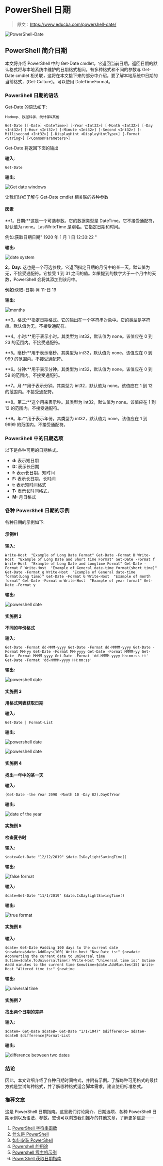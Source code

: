 # PowerShell 日期

> 原文：<https://www.educba.com/powershell-date/>

![PowerShell-Date](img/419a2327f747b4f54aea4a549e3b7d17.png)



## PowerShell 简介日期

本文将介绍 PowerShell 中的 Get-Date cmdlet。它返回当前日期。返回日期的默认格式将与本地系统中维护的日期格式相同。有多种格式和不同的参数与 Get-Date cmdlet 相关联，这将在本文接下来的部分中介绍。要了解本地系统中日期的当前格式，(Get-Culture)。可以使用 DateTimeFormat。

### PowerShell 日期的语法

Get-Date 的语法如下:

<small>Hadoop、数据科学、统计学&其他</small>

`Get-Date
[[-Date] <DateTime>] [-Year <Int32>] [-Month <Int32>] [-Day <Int32>] [-Hour <Int32>] [-Minute <Int32>] [-Second <Int32>] [-Millisecond <Int32>] [-DisplayHint <DisplayHintType>] [-Format <String>] [<CommonParameters>]`

Get-Date 将返回下面的输出

**输入**:

`Get-Date`

**输出:**

![Get date windows](img/4d6f8bfe2e7ee47349ea2eb77a860751.png)



让我们详细了解与 Get-Date cmdlet 相关联的各种参数

#### 因素

**1。日期:**这是一个可选参数。它的数据类型是 DateTime。它不接受通配符，默认值为 none。LastWriteTime 是别名。它指定日期和时间。

例如:获取日期日期" 1920 年 1 月 1 日 12:30:22 "

**输出:**

![date system](img/7b09d64ce38ed56ed1955e77177ed28c.png)



**2。Day:** 这也是一个可选参数。它返回指定日期的月份中的某一天。默认值为无，不接受通配符。它接受 1 到 31 之间的值。如果提到的数字大于一个月中的天数，PowerShell 会将其添加到该月中。

**例如**:获取-日期-月 11-日 19

**输出:**

![months ](img/e18e11b88ef14b3081849369b3117416.png)



**3。格式:**指定日期格式。它的输出在一个字符串对象中。它的类型是字符串。默认值为无，不接受通配符。

**4。小时:**用于表示小时。其类型为 int32，默认值为 none。该值应在 0 到 23 的范围内。不接受通配符。

**5。毫秒:**用于表示毫秒。其类型为 int32，默认值为 none。该值应在 0 到 999 的范围内。不接受通配符。

**6。分钟:**用于表示分钟。其类型为 int32，默认值为 none。该值应在 0 到 59 的范围内。不接受通配符。

**7。月:**用于表示分钟。其类型为 int32，默认值为 none。该值应在 1 到 12 的范围内。不接受通配符。

**8。第二:**这个用来表示秒。其类型为 int32，默认值为 none。该值应在 1 到 12 的范围内。不接受通配符。

**9。年:**用于表示年份。其类型为 int32，默认值为 none。该值应在 1 到 9999 的范围内。不接受通配符。

### PowerShell 中的日期选项

以下是各种可用的日期格式。

*   **d:** 表示短日期
*   **D:** 表示长日期
*   **f:** 表示长日期，短时间
*   **F:** 表示长日期，长时间
*   **t:** 表示短时间格式
*   **T:** 表示长时间格式，
*   **M:** 月日格式

### 各种 PowerShell 日期的示例

各种日期的示例如下:

#### 示例#1

**输入:**

`Write-Host  "Example of Long Date Format"
Get-Date -Format D
Write-Host  "Example of Long Date and Short time Format"
Get-Date -Format f
Write-Host  "Example of Long Date and Longtime Format"
Get-Date -Format F
Write-Host  "Example of General date-time format(short time)"
Get-Date -Format g
Write-Host  "Example of General date-time format(Long time)"
Get-Date -Format G
Write-Host  "Example of month format"
Get-Date -Format m
Write-Host  "Example of year format"
Get-Date -Format y`

**输出:**

![powershell date](img/21e9bdeeca5966e32887d729e5a73e13.png)



#### 实施例 2

**不同的年份格式**

**输入:**

`Get-Date -Format dd-MMM-yyyy
Get-Date -Format dd-MMMM-yyyy
Get-Date -Format MM-yy
Get-Date -Format MM-yyyy
Get-Date -Format MMMM-yy
Get-Date -Format MMMM-yyyy
Get-Date -Format 'dd-MMMM-yyyy hh:mm:ss tt'
Get-Date -Format 'dd-MMMM-yyyy HH:mm:ss'`

**输出:**

![powershell date](img/f1cb644b2dbf5f8e2e148d71fc19ac37.png)



#### 实施例 3

**用格式列表获取日期**

**输入:**

`Get-Date | Format-List`

**输出:**

![powershell date](img/87ce526e0589418a6a668c599e41cc84.png)



![powershell date](img/16aca69a03f34cab0ef6bc622d6438f9.png)



#### 实施例 4

**找出一年中的某一天**

**输入:**

`(Get-Date -the Year 2090 -Month 10 -Day 02).DayOfYear`

**输出:**

![date of the year](img/ca05ae96b790c40669b6d27e85b37788.png)



#### 实施例 5

**检查夏令时**

**输入:**

`$date=Get-Date "12/12/2019"
$date.IsDaylightSavingTime()`

**输出:**

![false format](img/93fa9af6a1427b32d1b1997a9004406f.png)



**输入:**

`$date=Get-Date "11/1/2019"
$date.IsDaylightSavingTime()`

**输出:**

![true format](img/4de48ca11195aacb6cf96a23983fd7ed.png)



#### 实施例 6

**输入:**

`$date= Get-Date
#adding 100 days to the current date
$newdate=$date.AddDays(100)
Write-host "New Date is:" $newdate
#converting the current date to universal time
$utime=$date.ToUniversalTime()
Write-Host "Universal time is:" $utime
#add minutes to the current time
$newtime=$date.AddMinutes(35)
Write-Host "Altered time is:" $newtime`

**输出:**

![universal time](img/37ac7e0c926865f64e56b0be2a3d2a1d.png)



#### 实施例 7

**找出两个日期的差异**

**输入:**

`$dateA= Get-Date
$dateB= Get-Date "1/1/1947"
$difference= $dateA- $dateB
$difference|Format-List`

**输出:**

![difference between two dates](img/474b35819b81364a717ff0e928fce825.png)



### 结论

因此，本文详细介绍了各种日期时间格式，并附有示例。了解每种可用格式的最佳方式是尝试每种格式，并了解哪种格式适合脚本需求。建议使用标准格式。

### 推荐文章

这是 PowerShell 日期指南。这里我们讨论简介、日期选项、各种 PowerShell 日期示例以及语法、参数。您也可以浏览我们推荐的其他文章，了解更多信息——

1.  [PowerShell 字符串函数](https://www.educba.com/powershell-string-functions/)
2.  [什么是 PowerShell](https://www.educba.com/what-is-powershell/)
3.  [如何安装 PowerShell](https://www.educba.com/install-powershell/)
4.  [Powershell 的用途](https://www.educba.com/uses-of-powershell/)
5.  [Powershell 写主机示例](https://www.educba.com/powershell-write-host/)
6.  [PowerShell 获取日期指南](https://www.educba.com/powershell-get-date/)





